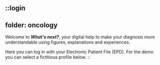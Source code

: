 ::login
---
folder: oncology
---
Welcome to **_What's next?_**, your digital help to make your diagnosis more understandable using figures, explanations and experiences.

Here you can log in with your Electronic Patient File (EPD). For the demo you can select a fictitious profile below.
::